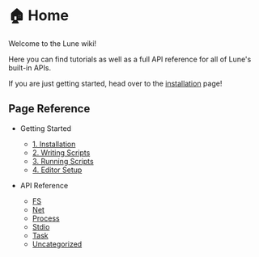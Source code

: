 # 🏠 Home

Welcome to the Lune wiki!

Here you can find tutorials as well as a full API reference for all of Lune's built-in APIs.

If you are just getting started, head over to the [installation](https://github.com/filiptibell/lune/wiki/Getting-Started---1-Installation) page!

## Page Reference

- Getting Started

  - [1. Installation](https://github.com/filiptibell/lune/wiki/Getting-Started---1-Installation)
  - [2. Writing Scripts](https://github.com/filiptibell/lune/wiki/Getting-Started---2-Writing-Scripts)
  - [3. Running Scripts](https://github.com/filiptibell/lune/wiki/Getting-Started---3-Running-Scripts)
  - [4. Editor Setup](https://github.com/filiptibell/lune/wiki/Getting-Started---4-Editor-Setup)

- API Reference

  - [FS](https://github.com/filiptibell/lune/wiki/API-Reference---FS)
  - [Net](https://github.com/filiptibell/lune/wiki/API-Reference---Net)
  - [Process](https://github.com/filiptibell/lune/wiki/API-Reference---Process)
  - [Stdio](https://github.com/filiptibell/lune/wiki/API-Reference---Stdio)
  - [Task](https://github.com/filiptibell/lune/wiki/API-Reference---Task)
  - [Uncategorized](https://github.com/filiptibell/lune/wiki/API-Reference---Uncategorized)
